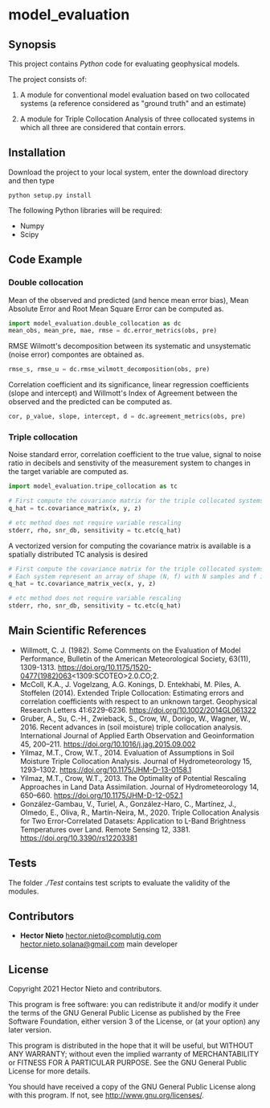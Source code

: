 # model_evaluation

## Synopsis

This project contains *Python* code for evaluating geophysical models. 

The project consists of: 

1. A module for conventional model evaluation based on two collocated systems (a reference considered as "ground truth" and an estimate)

2. A module for Triple Collocation Analysis of three collocated systems in which all three are considered that contain errors.

## Installation

Download the project to your local system, enter the download directory and then type

`python setup.py install` 

The following Python libraries will be required:

- Numpy
- Scipy


## Code Example
### Double collocation

Mean of the observed and predicted (and hence mean error bias), Mean Absolute Error and Root Mean Square Error can be computed as.
```python
import model_evaluation.double_collocation as dc
mean_obs, mean_pre, mae, rmse = dc.error_metrics(obs, pre)
```

RMSE Wilmott's decomposition between its systematic and unsystematic (noise error) compontes are obtained as.
```python
rmse_s, rmse_u = dc.rmse_wilmott_decomposition(obs, pre)
```

Correlation coefficient and its significance, linear regression coefficients (slope and intercept) and Willmott's Index of Agreement between the observed and the predicted can be computed as.
```python
cor, p_value, slope, intercept, d = dc.agreement_metrics(obs, pre)
```

### Triple collocation
Noise standard error, correlation coefficient to the true value, signal to noise ratio in decibels and senstivity of the measurement system to changes in the target variable are computed as.
```python
import model_evaluation.tripe_collocation as tc

# First compute the covariance matrix for the triple collocated systems
q_hat = tc.covariance_matrix(x, y, z)

# etc method does not require variable rescaling
stderr, rho, snr_db, sensitivity = tc.etc(q_hat)

```
A vectorized version for computing the covariance matrix is available is a spatially distributed TC analysis is desired
```python
# First compute the covariance matrix for the triple collocated systems
# Each system represent an array of shape (N, f) with N samples and f independent elemenents (e.g. spatial pixels)
q_hat = tc.covariance_matrix_vec(x, y, z)

# etc method does not require variable rescaling
stderr, rho, snr_db, sensitivity = tc.etc(q_hat)

```

## Main Scientific References
- Willmott, C. J. (1982). Some Comments on the Evaluation of Model Performance, Bulletin of the American Meteorological Society, 63(11), 1309-1313. https://doi.org/10.1175/1520-0477(1982)063<1309:SCOTEO>2.0.CO;2.
- McColl, K.A., J. Vogelzang, A.G. Konings, D. Entekhabi, M. Piles, A. Stoffelen (2014). Extended Triple Collocation: Estimating errors and correlation coefficients with respect to an unknown target. Geophysical Research Letters 41:6229-6236. https://doi.org/10.1002/2014GL061322
- Gruber, A., Su, C.-H., Zwieback, S., Crow, W., Dorigo, W., Wagner, W., 2016. Recent advances in (soil moisture) triple collocation analysis. International Journal of Applied Earth Observation and Geoinformation 45, 200–211. https://doi.org/10.1016/j.jag.2015.09.002
- Yilmaz, M.T., Crow, W.T., 2014. Evaluation of Assumptions in Soil Moisture Triple Collocation Analysis. Journal of Hydrometeorology 15, 1293–1302. https://doi.org/10.1175/JHM-D-13-0158.1
- Yilmaz, M.T., Crow, W.T., 2013. The Optimality of Potential Rescaling Approaches in Land Data Assimilation. Journal of Hydrometeorology 14, 650–660. https://doi.org/10.1175/JHM-D-12-052.1
- González-Gambau, V., Turiel, A., González-Haro, C., Martínez, J., Olmedo, E., Oliva, R., Martín-Neira, M., 2020. Triple Collocation Analysis for Two Error-Correlated Datasets: Application to L-Band Brightness Temperatures over Land. Remote Sensing 12, 3381. https://doi.org/10.3390/rs12203381

## Tests
The folder *./Test* contains test scripts to evaluate the validity of the modules.

## Contributors
- **Hector Nieto** <hector.nieto@complutig.com> <hector.nieto.solana@gmail.com> main developer

## License
Copyright 2021 Hector Nieto and contributors.
    
This program is free software: you can redistribute it and/or modify
it under the terms of the GNU General Public License as published by
the Free Software Foundation, either version 3 of the License, or
(at your option) any later version.

This program is distributed in the hope that it will be useful,
but WITHOUT ANY WARRANTY; without even the implied warranty of
MERCHANTABILITY or FITNESS FOR A PARTICULAR PURPOSE.  See the
GNU General Public License for more details.

You should have received a copy of the GNU General Public License
along with this program.  If not, see <http://www.gnu.org/licenses/>.
